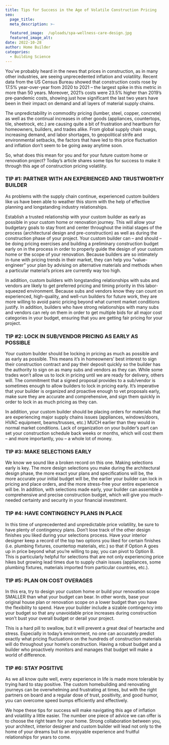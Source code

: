 ```yaml
---
title: Tips for Success in the Age of Volatile Construction Pricing
seo:
  page_title:
  meta_description: >-

  featured_image:  /uploads/spa-wellness-care-design.jpg
  featured_image_alt:
date: 2022-10-28
author: Home Builder
categories:
  - Building Science
---
```


You’ve probably heard in the news that prices in construction, as in many other industries, are seeing unprecedented inflation and volatility. Recent data from the US Census Bureau showed that construction costs rose by 17.5% year-over-year from 2020 to 2021 – the largest spike in this metric in more than 50 years. Moreover, 2021’s costs were 23.5% higher than 2019’s pre-pandemic costs, showing just how significant the last two years have been in their impact on demand and all layers of material supply chains.

The unpredictability in commodity pricing (lumber, steel, copper, concrete) as well as the continual increases in other goods (appliances, countertops, tile, sheetrock, etc.) are causing quite a bit of frustration and heartburn for homeowners, builders, and trades alike. From global supply chain snags, increasing demand, and labor shortages, to geopolitical strife and environmental setbacks, the factors that have led to this price fluctuation and inflation don’t seem to be going away anytime soon.

So, what does this mean for you and for your future custom home or renovation project? Today’s article shares some tips for success to make it through this age of construction pricing volatility.

### TIP #1: PARTNER WITH AN EXPERIENCED AND TRUSTWORTHY BUILDER

As problems with the supply chain continue, experienced custom builders like us have been able to weather this storm with the help of effective planning and longstanding industry relationships.

Establish a trusted relationship with your custom builder as early as possible in your custom home or renovation journey. This will allow your budgetary goals to stay front and center throughout the initial stages of the process (architectural design and pre-construction) as well as during the construction phase of your project. Your custom builder can – and should – be doing pricing exercises and building a preliminary construction budget early on in the process in order to properly guide the design of your custom home or the scope of your renovation. Because builders are so intimately in-tune with pricing trends in their market, they can help you “value-engineer” your plan by advising on alternative materials and methods when a particular material’s prices are currently way too high.

In addition, custom builders with longstanding relationships with subs and vendors are likely to get preferred pricing and timing priority in this labor-squeezed environment. Because subs and vendors know they can count on experienced, high-quality, and well-run builders for future work, they are more willing to avoid panic pricing beyond what current market conditions justify. In addition, builders who have strong relationships with many subs and vendors can rely on them in order to get multiple bids for all major cost categories in your budget, ensuring that you are getting fair pricing for your project.

### TIP #2: LOCK IN SUB/VENDOR PRICING AS EARLY AS POSSIBLE

Your custom builder should be locking in pricing as much as possible and as early as possible. This means it’s in homeowners’ best interest to sign their construction contract and pay their deposit quickly so the builder has the authority to sign on as many subs and vendors as they can. While some trades won’t allow us to lock in pricing until we are ready for delivery, others will. The commitment that a signed proposal provides to a sub/vendor is sometimes enough to allow builders to lock in pricing early. It’s imperative that your builder is organized and proactive enough to vet proposals early, make sure they are accurate and comprehensive, and sign them quickly in order to lock in as much pricing as they can.

In addition, your custom builder should be placing orders for materials that are experiencing major supply chains issues (appliances, windows/doors, HVAC equipment, beams/trusses, etc.) MUCH earlier than they would in normal market conditions. Lack of organization on your builder’s part can set your construction schedule back weeks or months, which will cost them – and more importantly, you – a whole lot of money.  

### TIP #3: MAKE SELECTIONS EARLY

We know we sound like a broken record on this one. Making selections early is key. The more design selections you make during the architectural design phase, the more exact your plans and specifications will be, the more accurate your initial budget will be, the earlier your builder can lock in pricing and place orders, and the more stress-free your entire experience will be. In addition, with selections made early, your builder can assemble a comprehensive and precise construction budget, which will give you much-needed certainty and security in your financial investment.

### TIP #4: HAVE CONTINGENCY PLANS IN PLACE

In this time of unprecedented and unpredictable price volatility, be sure to have plenty of contingency plans. Don’t lose track of the other design finishes you liked during your selections process. Have your interior designer keep a record of the top two options you liked for certain finishes (i.e. plumbing fixtures, countertop materials, etc.) so that if Option A goes up in price beyond what you’re willing to pay, you can pivot to Option B. This is particularly helpful for selections that are not only experiencing price hikes but growing lead times due to supply chain issues (appliances, some plumbing fixtures, materials imported from particular countries, etc.).

### TIP #5: PLAN ON COST OVERAGES

In this era, try to design your custom home or build your renovation scope SMALLER than what your budget can bear. In other words, base your original house plan or renovation scope on a lower budget than you have the flexibility to spend. Have your builder include a sizable contingency into your budget so that any unavoidable price increases during construction won’t bust your overall budget or derail your project.

This is a hard pill to swallow, but it will prevent a great deal of heartache and stress. Especially in today’s environment, no one can accurately predict exactly what pricing fluctuations on the hundreds of construction materials will do throughout your home’s construction. Having a robust budget and a builder who proactively monitors and manages that budget will make a world of difference.

### TIP #6: STAY POSITIVE

As we all know quite well, every experience in life is made more tolerable by trying hard to stay positive. The custom homebuilding and renovating journeys can be overwhelming and frustrating at times, but with the right partners on board and a regular dose of trust, positivity, and good humor, you can overcome speed bumps efficiently and effectively.

We hope these tips for success will make navigating this age of inflation and volatility a little easier. The number one piece of advice we can offer is to choose the right team for your home. Strong collaboration between you, your architect, interior designer and custom builder will lead not only to the home of your dreams but to an enjoyable experience and fruitful relationships for years to come.